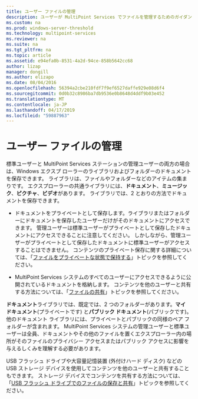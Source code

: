 ```yaml
---
title: ユーザー ファイルの管理
description: ユーザーが MultiPoint Services でファイルを管理するためのガイダンスを提供します。
ms.custom: na
ms.prod: windows-server-threshold
ms.technology: multipoint-services
ms.reviewer: na
ms.suite: na
ms.tgt_pltfrm: na
ms.topic: article
ms.assetid: e94efa0b-8531-4a2d-94ce-858b5642cc68
author: lizap
manager: dongill
ms.author: elizapo
ms.date: 08/04/2016
ms.openlocfilehash: 56394a2cbe210fdf7f9ef6527daffe929e08d6f4
ms.sourcegitcommit: 0d0b32c8986ba7db9536e0b8648d4ddf9b03e452
ms.translationtype: MT
ms.contentlocale: ja-JP
ms.lasthandoff: 04/17/2019
ms.locfileid: "59887963"
---
```

# <a name="manage-user-files"></a>ユーザー ファイルの管理
標準ユーザーと MultiPoint Services ステーションの管理ユーザーの両方の場合は、Windows エクスプ ローラーのライブラリおよびフォルダーのドキュメントを保存できます。 ライブラリは、ファイルやフォルダーなどのアイテムの集まりです。 エクスプローラーの共通ライブラリには、**ドキュメント**、**ミュージック**、**ピクチャ**、**ビデオ**があります。 ライブラリでは、2 とおりの方法でドキュメントを保存できます。  
  
-   ドキュメントをプライベートとして保存します。ライブラリまたはフォルダーにドキュメントを保存したユーザーだけがそのドキュメントにアクセスできます。 管理ユーザーは標準ユーザーがプライベートとして保存したドキュメントにアクセスできることに注意してください。 しかしながら、管理ユーザーがプライベートとして保存したドキュメントに標準ユーザーがアクセスすることはできません。 コンテンツのプライベート保存に関する詳細については、「[ファイルをプライベートな状態で保持する](Keep-Files-Private.md)」トピックを参照してください。  
  
-   MultiPoint Services システムのすべてのユーザーにアクセスできるように公開されているドキュメントを格納します。 コンテンツを他のユーザーと共有する方法については、「[ファイルの共有](Share-Files.md)」トピックを参照してください。  
  
**ドキュメント**ライブラリでは、既定では、2 つのフォルダーがあります。**マイ ドキュメント**(プライベートです) と**パブリック ドキュメント**(パブリックです)。 他のドキュメント ライブラリには、プライベートとパブリックの同様のペア フォルダーが含まれます。 MultiPoint Services システムの管理ユーザーと標準ユーザーは全員、ドキュメントやその他のファイルを置くエクスプローラー内の場所がそのファイルのプライバシー アクセスまたはパブリック アクセスに影響を与えるしくみを理解する必要があります。  
  
USB フラッシュ ドライブや大容量記憶装置 (外付けハード ディスク) などの USB ストレージ デバイスを使用してコンテンツを他のユーザーと共有することもできます。 ストレージ デバイスでコンテンツを共有する方法については、「[USB フラッシュ ドライブでのファイルの保存と共有](Save-and-Share-Files-on-a-USB-Flash-Drive.md)」トピックを参照してください。 